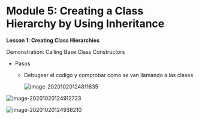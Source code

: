 # Module 5: Creating a Class Hierarchy by Using Inheritance

**Lesson 1: Creating Class Hierarchies**

Demonstration: Calling Base Class Constructors

- Pasos
  - Debugear el codigo y comprobar como se van llamando a las clases

    
    
    ![image-20201020124811635](C:\Users\mq288\AppData\Roaming\Typora\typora-user-images\image-20201020124811635.png)

![image-20201020124912723](C:\Users\mq288\AppData\Roaming\Typora\typora-user-images\image-20201020124912723.png)



![image-20201020124938210](C:\Users\mq288\AppData\Roaming\Typora\typora-user-images\image-20201020124938210.png)



